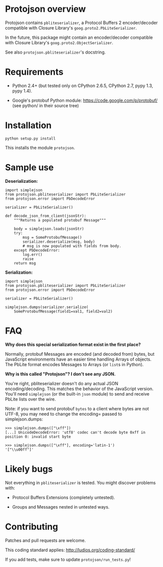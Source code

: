 Protojson overview
==================

Protojson contains `pbliteserializer`, a Protocol Buffers 2
encoder/decoder compatible with Closure Library's
`goog.proto2.PbLiteSerializer`.

In the future, this package might contain an encoder/decoder
compatible with Closure Library's `goog.proto2.ObjectSerializer`.

See also `protojson.pbliteserializer`'s docstring.


Requirements
============

*	Python 2.4+ (but tested only on CPython 2.6.5, CPython 2.7,
	pypy 1.3, pypy 1.4).

*	Google's protobuf Python module:
	https://code.google.com/p/protobuf/
	(see python/ in their source tree)


Installation
============
`python setup.py install`

This installs the module `protojson`.


Sample use
==========

**Deserialization:**

```
import simplejson
from protojson.pbliteserializer import PbLiteSerializer
from protojson.error import PbDecodeError

serializer = PbLiteSerializer()

def decode_json_from_client(jsonStr):
	"""Returns a populated protobuf Message"""

	body = simplejson.loads(jsonStr)
	try:
		msg = SomeProtobufMessage()
		serializer.deserialize(msg, body)
		# msg is now populated with fields from body.
	except PbDecodeError:
		log.err()
		raise
	return msg
```

**Serialization:**

```
import simplejson
from protojson.pbliteserializer import PbLiteSerializer
from protojson.error import PbDecodeError

serializer = PbLiteSerializer()

simplejson.dumps(serializer.serialize(
	SomeProtobufMessage(field1=val1, field2=val2)
```


FAQ
===

**Why does this special serialization format exist in the first place?**

Normally, protobuf Messages are encoded (and decoded from)
bytes, but JavaScript environments have an easier time handling
Arrays of objects.  The PbLite format encodes Messages to Arrays
(or `list`s in Python).


**Why is this called "Protojson"? I don't see any JSON.**

You're right, pbliteserializer doesn't do any actual JSON encoding/decoding.
This matches the behavior of the JavaScript version.  You'll need
`simplejson` (or the built-in `json` module) to send and receive
PbLite lists over the wire.

Note: if you want to send protobuf `bytes` to a client where bytes are
not UTF-8, you may need to change the encoding= passed to simplejson.dumps:

```
>>> simplejson.dumps(["\xff"])
[...] UnicodeDecodeError: 'utf8' codec can't decode byte 0xff in position 0: invalid start byte

>>> simplejson.dumps(["\xff"], encoding='latin-1')
'["\\u00ff"]'
```


Likely bugs
===========

Not everything in `pbliteserializer` is tested.  You might discover problems
with:

*	Protocol Buffers Extensions (completely untested).

*	Groups and Messages nested in untested ways.


Contributing
============

Patches and pull requests are welcome.

This coding standard applies: http://ludios.org/coding-standard/

If you add tests, make sure to update `protojson/run_tests.py`!
